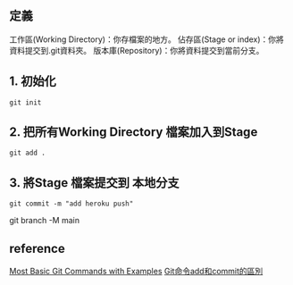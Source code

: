 ## 定義
工作區(Working Directory)：你存檔案的地方。
佔存區(Stage or index)：你將資料提交到.git資料夾。
版本庫(Repository)：你將資料提交到當前分支。
## 1. 初始化
```
git init
```

## 2. 把所有Working Directory 檔案加入到Stage
```
git add .
```

## 3. 將Stage 檔案提交到 本地分支
```
git commit -m "add heroku push"
```


git branch -M main

## reference
[Most Basic Git Commands with Examples](https://rubygarage.org/blog/most-basic-git-commands-with-examples)
[Git命令add和commit的區別](https://ybzbxcc.github.io/2016/07/27/Git%E5%91%BD%E4%BB%A4add%E5%92%8Ccommit%E7%9A%84%E5%8C%BA%E5%88%AB/#:~:text=git%20add%20%E5%92%8C%20git%20commit%20%E7%9A%84%E5%8C%BA%E5%88%AB%E5%B0%B1%E5%9C%A8%E4%BA%8E%EF%BC%9A,%E6%B7%BB%E5%8A%A0%E5%88%B0%E6%9A%82%E5%AD%98%E5%8C%BA%EF%BC%9B&text=%E6%89%80%E4%BB%A5%EF%BC%8Cgit%20commit%E5%B0%B1%E6%98%AF%E5%BE%80,%E5%AD%98%E5%8C%BA%E7%9A%84%E6%89%80%E6%9C%89%E4%BF%AE%E6%94%B9%E3%80%82)